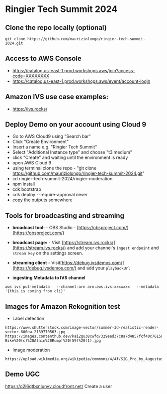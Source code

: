 # Ringier Tech Summit 2024

## Clone the repo locally (optional)
```
git clone https://github.com/mauriziolongo/ringier-tech-summit-2024.git
```

## Access to AWS Console

- https://catalog.us-east-1.prod.workshops.aws/join?access-code=XXXXXXXX
- https://catalog.us-east-1.prod.workshops.aws/event/account-login

## Amazon IVS use case examples:
- https://ivs.rocks/ 

## Deploy Demo on your account using Cloud 9
- Go to AWS Cloud9 using "Search bar"
- Click "Create Environment"
- Insert a name e.g. "Ringier Tech Summit"
- Select "Additional Instance type" and choose "t3.medium"
- click "Create" and waiting until the environment is ready
- open AWS Cloud 9
- using terminal clone the repo - "git clone https://github.com/mauriziolongo/ringier-tech-summit-2024.git"
- cd ringier-tech-summit-2024/ringier-moderation
- npm install
- cdk bootstrap
- cdk deploy --require-approval never
- copy the outputs somewhere

## Tools for broadcasting and streaming

- **broadcast tool:** - OBS Studio - [https://obsproject.com/](https://obsproject.com/)

- **broadcast page:** - Visit [https://stream.ivs.rocks/](https://stream.ivs.rocks/) and add your channel's `ingest endpoint` and `stream key` on the settings screen.

- **streaming client** - Visit[https://debug.ivsdemos.com/](https://debug.ivsdemos.com/) and add your `playbackUrl`

- **ingesting Metadata to IVS channel**
```
aws ivs put-metadata   --channel-arn arn:aws:ivs:xxxxxxx   --metadata '{this is coming from cli}'

```

## Images for Amazon Rekognition test

- Label detection
```
https://www.shutterstock.com/image-vector/summer-3d-realistic-render-vector-600nw-2139770563.jpg
https://images.contenthub.dev/kai2gu38cwfq/329eed37c8a7d4857fcf40c7615a4580/Isenau,%20Diablerets,%20VTT%20et%20E-Bike%20(c)%20Alain%20Rumpf%20(59)%20(1).jpg
```

- Image moderation
```
https://upload.wikimedia.org/wikipedia/commons/4/4f/SIG_Pro_by_Augustas_Didzgalvis.jpg
```

## Demo UGC
https://d2i6gtbxnlunvv.cloudfront.net/
Create a user
